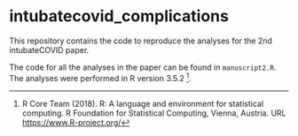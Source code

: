 # intubatecovid_complications
This repository contains the code to reproduce the analyses for the 2nd intubateCOVID paper. 

The code for all the analyses in the paper can be found in `manuscript2.R`. The analyses were performed in R version 3.5.2 [^Rcitation].

[^Rcitation]: R Core Team (2018). R: A language and environment for statistical computing. R Foundation for Statistical
  Computing, Vienna, Austria. URL https://www.R-project.org/
